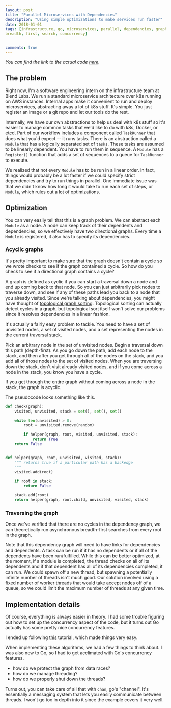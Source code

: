 ```yaml
---
layout: post
title: "Parallel Microservices with Dependencies"
description: "Using simple optimizations to make services run faster"
date: 2018-01-01
tags: [infrastructure, go, microservices, parallel, dependencies, graphs, bfs,
breadth, first, search, concurrency]


comments: true
---
```


_You can find the link to the actual code [here](https://github.com/blendlabs/go-taskrunner)._

## The problem

Right now, I'm a software engineering intern on the infrastructure team at
Blend Labs. We run a standard microservice architecture over k8s running on AWS
instances. Internal apps make it convenient to run and deploy
microservices, abstracting away a lot of k8s stuff. It's simple. You just
register an image or a git repo and let our tools do the rest.

Internally, we have our own abstractions to help us deal with k8s stuff so
it's easier to manage common tasks that we'd like to do with k8s, Docker,
or etcd. Part of our workflow includes a component called `TaskRunner` that
does what you'd expect -- it runs tasks. There is an abstraction called a
`Module` that has a logically separated set of `tasks`. These tasks are assumed
to be linearly dependent. You have to run them in sequence. A `Module` has
a `Register()` function that adds a set of sequences to a queue for
`TaskRunner` to execute.

We realized that not every `Module` has to be run in a linear order. In fact,
things would probably be a lot faster if we could specify strict dependencies
and try to run things in parallel. One immediate issue was that we didn't
know how long it would take to run each set of steps, or `Module`, which rules
out a lot of optimizations.

## Optimization

You can very easily tell that this is a graph problem. We can abstract each
`Module` as a node. A node can keep track of their dependents and dependencies,
so we effectively have two directional graphs. Every time a `Module` is
registered, it also has to specify its dependencies.

### Acyclic graphs

It's pretty important to make sure that the graph doesn't contain a cycle
so we wrote checks to see if the graph contained a cycle. So how do you
check to see if a directional graph contains a cycle?

A graph is defined as cyclic if you can start a traversal down a node and
end up coming back to that node. So you can just arbitrarily pick nodes
to traverse down, and see if any of these paths lead you back to a node
that you already visited. Since we're talking about dependencies, you
might have thought of [topological graph sorting](https://en.wikipedia.org/wiki/Topological_group).
Topological sorting can actually detect cycles in a graph, but
topological sort itself won't solve our problems since it resolves
dependencies in a linear fashion.

It's actually a fairly easy problem to tackle. You need to have a set of
unvisited nodes, a set of visited nodes, and a set representing the
nodes in the current traversal stack.

Pick an arbitrary node in the set of unvisited nodes. Begin a traversal
down this path (depth-first). As you go down the path, add each node to
the stack, and then after you get through all of the nodes on the stack,
and you add all of those nodes to the set of visited nodes. When you are
traversing down the stack, don't visit already visited nodes, and if you
come across a node in the stack, you know you have a cycle.

If you get through the entire graph without coming across a node in the
stack, the graph is acyclic.

The pseudocode looks something like this.


```python
def check(graph):
    visited, unvisited, stack = set(), set(), set()

    while len(unvisited) > 0:
        root = unvisited.remove(random)

        if helper(graph, root, visited, unvisited, stack):
            return True
    return False


def helper(graph, root, unvisited, visited, stack):
    """ returns true if a particular path has a backedge
    """
    visited.add(root)

    if root in stack:
        return False

    stack.add(root)
    return helper(graph, root.child, unvisited, visited, stack)
```

### Traversing the graph

Once we've verified that there are no cycles in the dependency graph,
we can theoretically run asynchronous breadth-first searches from
every root in the graph.

Note that this dependency graph will need to have links for dependencies
and dependents. A task can be run if it has no dependents or if all of
the dependents have been run/fulfilled. While this can be better optimized,
at the moment, if a module is completed, the thread checks on all of its
dependents and if that dependent has all of its dependencies completed, it can
run. We could spawn off a new thread, but spawning a potentially infinite
number of threads isn't much good. Our solution involved using a fixed
number of worker threads that would take accept nodes off of a queue,
so we could limit the maximum number of threads at any given time.

## Implementation details

Of course, everything is always easier in theory. I had some trouble figuring
out how to set up the concurrency aspect of the code, but it turns out Go
actually has some pretty nice concurrency features.

I ended up following [this](https://gobyexample.com/worker-pools)
tutorial, which made things very easy.

When implementing these algorithms, we had a few things to think about. I was
also new to Go, so I had to get acclimated with Go's concurrency features.

- how do we protect the graph from data races?
- how do we manage threading?
- how do we properly shut down the threads?

Turns out, you can take care of all that with `chan`, go's "channel". It's
essentially a messaging system that lets you easily communicate between
threads. I won't go too in depth into it since the example covers it very
well.

